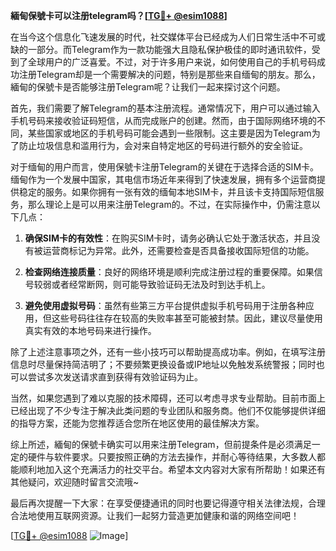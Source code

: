 **緬甸保號卡可以注册telegram吗？[[TG💪+ @esim1088](https://t.me/s/esim1088)]**

在当今这个信息化飞速发展的时代，社交媒体平台已经成为人们日常生活中不可或缺的一部分。而Telegram作为一款功能强大且隐私保护极佳的即时通讯软件，受到了全球用户的广泛喜爱。不过，对于许多用户来说，如何使用自己的手机号码成功注册Telegram却是一个需要解决的问题，特别是那些来自缅甸的朋友。那么，緬甸的保號卡是否能够注册Telegram呢？让我们一起来探讨这个问题。

首先，我们需要了解Telegram的基本注册流程。通常情况下，用户可以通过输入手机号码来接收验证码短信，从而完成账户的创建。然而，由于国际网络环境的不同，某些国家或地区的手机号码可能会遇到一些限制。这主要是因为Telegram为了防止垃圾信息和滥用行为，会对来自特定地区的号码进行额外的安全验证。

对于缅甸的用户而言，使用保號卡注册Telegram的关键在于选择合适的SIM卡。缅甸作为一个发展中国家，其电信市场近年来得到了快速发展，拥有多个运营商提供稳定的服务。如果你拥有一张有效的缅甸本地SIM卡，并且该卡支持国际短信服务，那么理论上是可以用来注册Telegram的。不过，在实际操作中，仍需注意以下几点：

1. **确保SIM卡的有效性**：在购买SIM卡时，请务必确认它处于激活状态，并且没有被运营商标记为异常。此外，还需要检查是否具备接收国际短信的功能。

2. **检查网络连接质量**：良好的网络环境是顺利完成注册过程的重要保障。如果信号较弱或者经常断网，则可能导致验证码无法及时到达手机上。

3. **避免使用虚拟号码**：虽然有些第三方平台提供虚拟手机号码用于注册各种应用，但这些号码往往存在较高的失败率甚至可能被封禁。因此，建议尽量使用真实有效的本地号码来进行操作。

除了上述注意事项之外，还有一些小技巧可以帮助提高成功率。例如，在填写注册信息时尽量保持简洁明了；不要频繁更换设备或IP地址以免触发系统警报；同时也可以尝试多次发送请求直到获得有效验证码为止。

当然，如果您遇到了难以克服的技术障碍，还可以考虑寻求专业帮助。目前市面上已经出现了不少专注于解决此类问题的专业团队和服务商。他们不仅能够提供详细的指导方案，还能为您推荐适合您所在地区使用的最佳解决方案。

综上所述，緬甸的保號卡确实可以用来注册Telegram，但前提条件是必须满足一定的硬件与软件要求。只要按照正确的方法去操作，并耐心等待结果，大多数人都能顺利地加入这个充满活力的社交平台。希望本文内容对大家有所帮助！如果还有其他疑问，欢迎随时留言交流哦~

最后再次提醒一下大家：在享受便捷通讯的同时也要记得遵守相关法律法规，合理合法地使用互联网资源。让我们一起努力营造更加健康和谐的网络空间吧！

[[TG💪+ @esim1088](https://t.me/s/esim1088) ![Image](https://i.postimg.cc/4NQfJmqS/Snipaste-2025-05-13-00-14-12.png)]